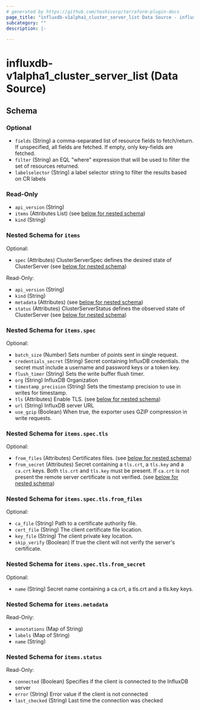 ```yaml
---
# generated by https://github.com/hashicorp/terraform-plugin-docs
page_title: "influxdb-v1alpha1_cluster_server_list Data Source - influxdb-v1alpha1"
subcategory: ""
description: |-
  
---
```


# influxdb-v1alpha1_cluster_server_list (Data Source)





<!-- schema generated by tfplugindocs -->
## Schema

### Optional

- `fields` (String) a comma-separated list of resource fields to fetch/return.  If unspecified, all fields are fetched.  If empty, only key-fields are fetched.
- `filter` (String) an EQL "where" expression that will be used to filter the set of resources returned.
- `labelselector` (String) a label selector string to filter the results based on CR labels

### Read-Only

- `api_version` (String)
- `items` (Attributes List) (see [below for nested schema](#nestedatt--items))
- `kind` (String)

<a id="nestedatt--items"></a>
### Nested Schema for `items`

Optional:

- `spec` (Attributes) ClusterServerSpec defines the desired state of ClusterServer (see [below for nested schema](#nestedatt--items--spec))

Read-Only:

- `api_version` (String)
- `kind` (String)
- `metadata` (Attributes) (see [below for nested schema](#nestedatt--items--metadata))
- `status` (Attributes) ClusterServerStatus defines the observed state of ClusterServer (see [below for nested schema](#nestedatt--items--status))

<a id="nestedatt--items--spec"></a>
### Nested Schema for `items.spec`

Optional:

- `batch_size` (Number) Sets number of points sent in single request.
- `credentials_secret` (String) Secret containing InfluxDB credentials.
the secret must include a username and password keys or a token key.
- `flush_timer` (String) Sets the write buffer flush timer.
- `org` (String) InfluxDB Organization
- `timestamp_precision` (String) Sets the timestamp precision to use in writes for timestamp.
- `tls` (Attributes) Enable TLS. (see [below for nested schema](#nestedatt--items--spec--tls))
- `url` (String) InfluxDB server URL
- `use_gzip` (Boolean) When true, the exporter uses GZIP compression in write requests.

<a id="nestedatt--items--spec--tls"></a>
### Nested Schema for `items.spec.tls`

Optional:

- `from_files` (Attributes) Certificates files. (see [below for nested schema](#nestedatt--items--spec--tls--from_files))
- `from_secret` (Attributes) Secret containing a `tls.crt`, a `tls.key` and a `ca.crt` keys.
Both `tls.crt` and `tls.key` must be present. If `ca.crt` is not present
the remote server certificate is not verified. (see [below for nested schema](#nestedatt--items--spec--tls--from_secret))

<a id="nestedatt--items--spec--tls--from_files"></a>
### Nested Schema for `items.spec.tls.from_files`

Optional:

- `ca_file` (String) Path to a certificate authority file.
- `cert_file` (String) The client certificate file location.
- `key_file` (String) The client private key location.
- `skip_verify` (Boolean) If true the client will not verify the server's certificate.


<a id="nestedatt--items--spec--tls--from_secret"></a>
### Nested Schema for `items.spec.tls.from_secret`

Optional:

- `name` (String) Secret name containing a ca.crt, a tls.crt and a tls.key keys.




<a id="nestedatt--items--metadata"></a>
### Nested Schema for `items.metadata`

Read-Only:

- `annotations` (Map of String)
- `labels` (Map of String)
- `name` (String)


<a id="nestedatt--items--status"></a>
### Nested Schema for `items.status`

Read-Only:

- `connected` (Boolean) Specifies if the client is connected to the InfluxDB server
- `error` (String) Error value if the client is not connected
- `last_checked` (String) Last time the connection was checked
